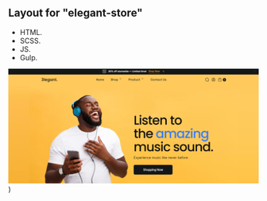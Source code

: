## Layout for "elegant-store"

* HTML.
* SCSS.
* JS.
* Gulp.

![alt-текст](https://github.com/workshop-pages/elegant-store/blob/main/src/img/hero/Screenshot_2.png))
